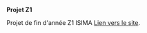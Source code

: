 **Projet Z1**

Projet de fin d'année Z1 ISIMA [Lien vers le site](https://perso.isima.fr/~pcchienkan/).